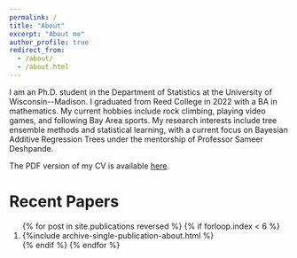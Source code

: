 ```yaml
---
permalink: /
title: "About"
excerpt: "About me"
author_profile: true
redirect_from: 
  - /about/
  - /about.html
---
```


I am an Ph.D. student in the Department of Statistics at the University of Wisconsin--Madison.  I graduated from Reed College in 2022 with a BA in mathematics. My current hobbies include rock climbing, playing video games, and following Bay Area sports. My research interests include tree ensemble methods and statistical learning, with a current focus on Bayesian Additive Regression Trees under the mentorship of Professor Sameer Deshpande. 

The PDF version of my CV is available [here](https://paulhnguyen.github.io/files/Nguyen_2023_cv.pdf).


Recent Papers
======

<ol>{% for post in site.publications reversed %}
  {% if forloop.index < 6  %}
   <li> {%include archive-single-publication-about.html %}</li>
  {% endif %}
{% endfor %}</ol>

